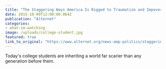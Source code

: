 ```yaml
---
title: "The Staggering Ways America Is Rigged to Traumatize and Impoverish Kids Coming Out of College"
date: 2015-10-09T12:00:00.864Z
publication: "Alternet"
categories: 
- what-im-watching
image: /uploads/college-student.jpg
featured: true
link_to_original: "https://www.alternet.org/news-amp-politics/staggering-ways-america-rigged-traumatize-and-impoverish-kids-coming-out-college"
---
```

Today's college students are inheriting a world far scarier than any generation before them.
